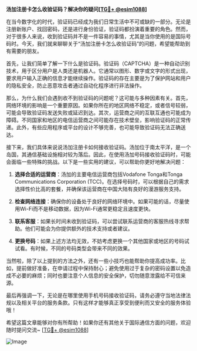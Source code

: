 **汤加注册卡怎么收验证码？解决你的疑问[[TG💪+ @esim1088](https://t.me/s/esim1088)]**

在当今数字化的时代，验证码已经成为我们日常生活中不可或缺的一部分。无论是注册新账户、找回密码，还是进行身份验证，验证码都扮演着重要的角色。然而，对于很多人来说，收到验证码并不是一件容易的事情，尤其是当你使用的是国际号码时。今天，我们就来聊聊关于“汤加注册卡怎么收验证码”的问题，希望能帮助到有需要的朋友。

首先，让我们简单了解一下什么是验证码。验证码（CAPTCHA）是一种自动识别技术，用于区分用户是人类还是机器人。它通常以图形、数字或文字的形式出现，要求用户输入正确的信息才能继续操作。验证码的存在主要是为了保护网站和用户的隐私安全，防止恶意攻击者通过自动化程序进行非法操作。

那么，为什么我们会遇到收不到验证码的问题呢？这可能与多种因素有关。首先，网络环境的影响是一个重要原因。如果你所在的地区网络不稳定，或者信号较弱，可能会导致验证码发送失败或延迟到达。其次，运营商之间的互联互通也可能成为障碍。不同国家和地区的电信运营商之间可能存在技术壁垒，影响验证码的正常传递。此外，有些应用程序或平台的设计不够完善，也可能导致验证码无法正确送达。

接下来，我们具体来说说汤加注册卡如何接收验证码。汤加位于南太平洋，是一个岛国，其通信基础设施相对较为落后。因此，在使用汤加号码接收验证码时，可能会面临一些特殊的挑战。以下是一些实用的建议，可以帮助你更好地解决问题：

1. **选择合适的运营商**：汤加的主要电信运营商包括Vodafone Tonga和Tonga Communications Corporation (TCC)。在选择号码时，可以根据自己的需求选择性价比高的套餐，并确保该运营商在中国大陆有良好的漫游服务支持。

2. **检查网络连接**：确保你的设备处于良好的网络环境中。如果可能的话，尽量使用Wi-Fi而不是移动数据，因为Wi-Fi通常更稳定且速度更快。

3. **联系客服**：如果长时间未收到验证码，可以尝试联系运营商的客服热线寻求帮助。他们可能会为你提供额外的技术支持或者建议。

4. **更换号码**：如果上述方法均无效，不妨考虑更换一个其他国家或地区的号码试试看。有时候，不同的号码类型会带来不同的效果。

当然啦，除了以上提到的方法之外，还有一些小技巧也能帮助你提高成功率。比如，提前做好准备，在申请过程中保持耐心；避免使用过于复杂的密码设置以免造成不必要的麻烦；同时也要注意个人信息的安全保护，切勿随意泄露给不可信来源。

最后再强调一下，无论是在哪里使用手机号码接收验证码，请务必遵守当地法律法规以及相关平台的服务条款。只有这样才能够真正享受到便利而又安全的服务体验哦！

希望这篇文章能够对你有所帮助！如果你还有其他关于国际通信方面的问题，欢迎随时提问交流~ [[TG💪+ @esim1088](https://t.me/s/esim1088)]

![Image](https://i.postimg.cc/4NQfJmqS/Snipaste-2025-05-13-00-14-12.png)